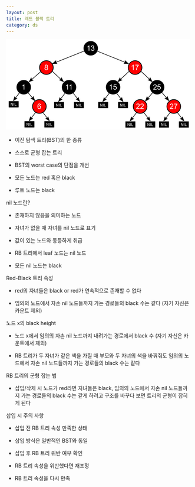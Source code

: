 ```yaml
---
layout: post
title: 레드 블랙 트리
category: ds
---
```


![이진탐색트리](/assets/images/ds/Red-black_tree_1.png)

- 이진 탐색 트리(BST)의 한 종류

- 스스로 균형 잡는 트리

- BST의 worst case의 단점을 개선

- 모든 노드는 red 혹은 black

- 루트 노드는 black

nil 노드란?

- 존재하지 않음을 의미하는 노드

- 자녀가 없을 때 자녀를 nil 노드로 표기

- 값이 있는 노드와 동등하게 취급

- RB 트리에서 leaf 노드는 nil 노드

- 모든 nil 노드는 black

Red-Black 트리 속성

- red의 자녀들은 black or red가 연속적으로 존재할 수 없다

- 임의의 노드에서 자손 nil 노드들까지 가는 경로들의 black 수는 같다
(자기 자신은 카운트 제외)

노드 x의 black height 

- 노드 x에서 임의의 자손 nil 노드까지 내려가는 경로에서 black 수 (자기 자신은 카운트에서 제외)

- RB 트리가 두 자녀가 같은 색을 가질 때 
부모와 두 자녀의 색을 바꿔줘도 임의의 노드에서 자손 nil 노드들까지 가는 경로들의 black 수는 같다

RB 트리의 군형 잡는 법

- 삽입/삭제 시 노드가 red라면 자녀들은 black, 임의의 노드에서 자손 nil 노드들까지 가는 경로들의 black 수는 같게 하려고 구조를 바꾸다 보면 트리의 군형이 잡히게 된다


삽입 시 주의 사항

- 삽입 전 RB 트리 속성 만족한 상태

- 삽입 방식은 일반적인 BST와 동일

- 삽입 후 RB 트리 위반 여부 확인

- RB 트리 속성을 위반했다면 재조정

- RB 트리 속성을 다시 만족